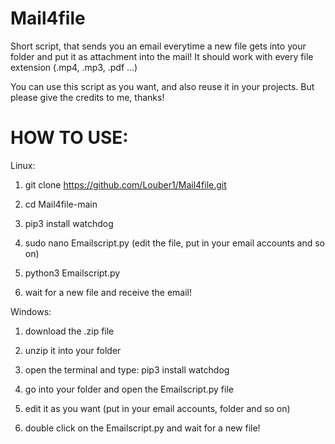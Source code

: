 # Mail4file
Short script, that sends you an email everytime a new file gets into your folder and put it as attachment into the mail!
It should work with every file extension (.mp4, .mp3, .pdf ...)

You can use this script as you want, and also reuse it in your projects.
But please give the credits to me, thanks!

# HOW TO USE:

Linux:

1. git clone https://github.com/Louber1/Mail4file.git

2. cd Mail4file-main

3. pip3 install watchdog

4. sudo nano Emailscript.py (edit the file, put in your email accounts and so on)

5. python3 Emailscript.py

6. wait for a new file and receive the email!

Windows:

1. download the .zip file

2. unzip it into your folder

3. open the terminal and type: pip3 install watchdog

4. go into your folder and open the Emailscript.py file

5. edit it as you want (put in your email accounts, folder and so on)

6. double click on the Emailscript.py and wait for a new file!




